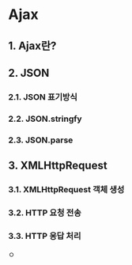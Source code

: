 # Ajax
## 1. Ajax란?
## 2. JSON
### 2.1. JSON 표기방식
### 2.2. JSON.stringfy
### 2.3. JSON.parse
## 3. XMLHttpRequest
### 3.1. XMLHttpRequest 객체 생성
### 3.2. HTTP 요청 전송
### 3.3. HTTP 응답 처리
ㅇ